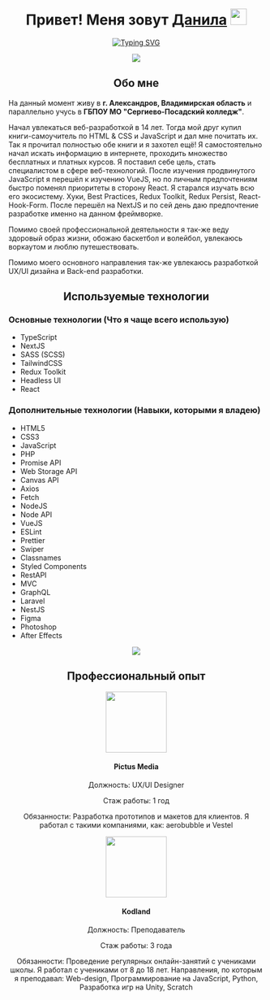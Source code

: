 <h1 align="center">Привет! Меня зовут <a href="https://vk.com/shotmeow" target="_blank">Данила</a> 
<img src="https://github.com/blackcater/blackcater/raw/main/images/Hi.gif" height="32"/></h1>
<p align="center"><a href="https://git.io/typing-svg"><img src="https://readme-typing-svg.herokuapp.com?font=Fira+Code&pause=1000&color=2C7FF7&center=true&vCenter=true&width=435&lines=UX%2FUI+Designer;Front-end+Developer;Back-end+Developer;Web+Technologies+Techer;Independent+specialist" alt="Typing SVG" /></a></p>
<div align="center">
  <img src="https://github-readme-stats.vercel.app/api?username=shotmeow">
</div>

<h2 align="center">Обо мне</h2>
<p>
  На данный момент живу в <strong>г. Александров, Владимирская область</strong> и параллельно учусь в <strong>ГБПОУ МО "Сергиево-Посадский колледж"</strong>.
</p>
<p>
  Начал увлекаться веб-разработкой в 14 лет. Тогда мой друг купил книги-самоучитель по HTML & CSS и JavaScript и дал мне почитать их. Так я прочитал полностью обе книги и я захотел ещё! Я самостоятельно начал искать информацию в интернете, проходить множество бесплатных и платных курсов. Я поставил себе цель, стать специалистом в сфере веб-технологий. После изучения продвинутого JavaScript я перешёл к изучению VueJS, но по личным предпочтениям быстро поменял приоритеты в сторону React. Я старался изучать всю его экосистему. Хуки, Best Practices, Redux Toolkit, Redux Persist, React-Hook-Form. После перешёл на NextJS и по сей день даю предпочтение разработке именно на данном фреймворке.
</p>

<p>
  Помимо своей профессиональной деятельности я так-же веду здоровый образ жизни, обожаю баскетбол и волейбол, увлекаюсь воркаутом и люблю путешествовать.
</p>

<p>Помимо моего основного направления так-же увлекаюсь разработкой UX/UI дизайна и Back-end разработки.</p>

<h2 align="center">Используемые технологии</h2>
<h3>Основные технологии (Что я чаще всего использую)</h3>
<ul>
  <li>TypeScript</li>
  <li>NextJS</li>
  <li>SASS (SCSS)</li>
  <li>TailwindCSS</li>
  <li>Redux Toolkit</li>
  <li>Headless UI</li>
  <li>React</li>
</ul>
<h3>Дополнительные технологии (Навыки, которыми я владею)</h3>
<ul>
  <li>HTML5</li>
  <li>CSS3</li>
  <li>JavaScript</li>
  <li>PHP</li>
  <li>Promise API</li>
  <li>Web Storage API</li>
  <li>Canvas API</li>
  <li>Axios</li>
  <li>Fetch</li>
  <li>NodeJS</li>
  <li>Node API</li>
  <li>VueJS</li>
  <li>ESLint</li>
  <li>Prettier</li>
  <li>Swiper</li>
  <li>Classnames</li>
  <li>Styled Components</li>
  <li>RestAPI</li>
  <li>MVC</li>
  <li>GraphQL</li>
  <li>Laravel</li>
  <li>NestJS</li>
  <li>Figma</li>
  <li>Photoshop</li>
  <li>After Effects</li>
</ul>
<div align="center"><img src="https://github-readme-stats.vercel.app/api/top-langs/?username=shotmeow&layout=compact"></div>

<h2 align="center">Профессиональный опыт</h2>

  <div>
    <div align="center">
      <img width="120px" height="120px" src="https://sun9-80.userapi.com/impf/c858424/v858424347/aa826/2WX_OspnJAE.jpg?size=2000x2000&quality=96&sign=8c523a8d81c177a9e04b347468d8fdd0&type=album" >
      <h4>Pictus Media</h4>
      <p>Должность: UX/UI Designer</p>
      <p>Стаж работы: 1 год</p>
      <p>Обязанности: Разработка прототипов и макетов для клиентов. Я работал с такими компаниями, как: aerobubble и Vestel</p>
    </div>
  
  <div align="center">
      <img width="120px" height="120px" src="https://i.otzovik.com/objects/b/1540000/1532038.png" >
      <h4>Kodland</h4>
      <p>Должность: Преподаватель</p>
      <p>Стаж работы: 3 года</p>
      <p>Обязанности: Проведение регулярных онлайн-занятий с учениками школы. Я работал с учениками от 8 до 18 лет. 
        Направления, по которым я преподавал: Web-design, Программирование на JavaScript, Python, Разработка игр на Unity, Scratch</p>
    </div>
  </div>
